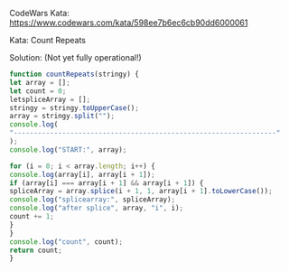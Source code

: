 CodeWars Kata: https://www.codewars.com/kata/598ee7b6ec6cb90dd6000061

Kata: Count Repeats

Solution: (Not yet fully operational!)

```js
function countRepeats(stringy) {
let array = [];
let count = 0;
letspliceArray = [];
stringy = stringy.toUpperCase();
array = stringy.split("");
console.log(
"-----------------------------------------------------------------"
);
console.log("START:", array);

for (i = 0; i < array.length; i++) {
console.log(array[i], array[i + 1]);
if (array[i] === array[i + 1] && array[i + 1]) {
spliceArray = array.splice(i + 1, 1, array[i + 1].toLowerCase());
console.log("splicearray:", spliceArray);
console.log("after splice", array, "i", i);
count += 1;
}
}
console.log("count", count);
return count;
}
```
